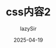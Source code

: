 ---
title: css内容2
author: lazySir
tags: [css,vue2]
description: 这是一个简单的 Vue3 教程，适合新手入门。
cover: 
date: 2025-04-19
---